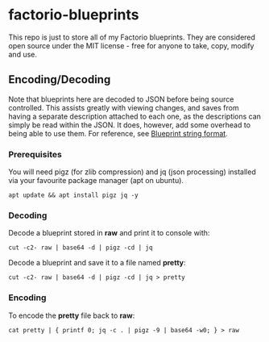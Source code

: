 # factorio-blueprints
This repo is just to store all of my Factorio blueprints.  They are considered open source under the MIT license - free for anyone to take, copy, modify and use.

## Encoding/Decoding
Note that blueprints here are decoded to JSON before being source controlled.  This assists greatly with viewing changes, and saves from having a separate description attached to each one, as the descriptions can simply be read within the JSON.  It does, however, add some overhead to being able to use them.  For reference, see [Blueprint string format](https://wiki.factorio.com/Blueprint_string_format).

### Prerequisites
You will need pigz (for zlib compression) and jq (json processing) installed via your favourite package manager (apt on ubuntu).

`apt update && apt install pigz jq -y`

### Decoding
Decode a blueprint stored in **raw** and print it to console with:

`cut -c2- raw | base64 -d | pigz -cd | jq`

Decode a blueprint and save it to a file named **pretty**:

`cut -c2- raw | base64 -d | pigz -cd | jq > pretty`

### Encoding
To encode the **pretty** file back to **raw**:

`cat pretty | { printf 0; jq -c . | pigz -9 | base64 -w0; } > raw`
